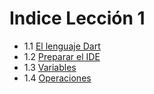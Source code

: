 # Indice Lección 1
- 1.1 [El lenguaje Dart](el-lenguaje-dart.md)
- 1.2 [Preparar el IDE](preparar-el-IDE.md)
- 1.3 [Variables](variables.md)
- 1.4 [Operaciones](operaciones.md)
